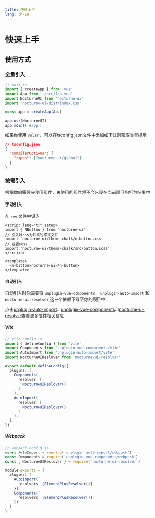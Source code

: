 ```yaml
---
title: 快速上手
lang: ch-ZH
---
```


# 快速上手

## 使用方式

### 全量引入

```ts
// main.ts
import { createApp } from 'vue'
import App from './src/App.vue'
import NocturneUI from 'nocturne-ui'
import 'nocturne-ui/dist/index.css'

const app = createApp(App)

app.use(NocturneUI)
app.mount('#app')
```

如果你使用 `volar` ，可以在tsconfig.json文件中添加如下规则获取类型提示

```json
// tsconfig.json
{
  "compilerOptions": {
    "types": ["nocturne-ui/global"]
  }
}
```

### 按需引入

根据你的需要来使用组件，未使用的组件将不会出现在当前项目的打包结果中

#### 手动引入

在 `vue` 文件中键入

```vue
<script lang="ts" setup>
import { NButton } from 'nocturne-ui'
// 引入以css为后缀的样式文件
import 'nocturne-ui/theme-chalk/n-button.css'
// 或者scss
import 'nocturne-ui/theme-chalk/src/button.scss'
</script>

<template>
  <n-button>nocturne-ui</n-button>
</template>
```

#### 自动引入

自动引入时你需要将 `unplugin-vue-components` 、`unplugin-auto-import` 和 `nocturne-ui-resolver` 这三个依赖下载至你的项目中

点击[unplugin-auto-import](https://github.com/unplugin/unplugin-auto-import)、[unplugin-vue-components](https://github.com/unplugin/unplugin-vue-components)和[nocturne-ui-resolver](https://github.com/zlsk1/nocturne-ui/tree/master/common/resolver)查看更多插件相关信息

##### Vite

```ts
// vite.config.ts
import { defineConfig } from 'vite'
import Components from 'unplugin-vue-components/vite'
import AutoImport from 'unplugin-auto-import/vite'
import NocturneUIReslover from 'nocturne-ui-resolver'

export default defineConfig({
  plugins: [
    Components(
      resolver: [
        NocturneUIReslover()
      ]
    ),
    AutoImport(
      resolver: [
        NocturneUIReslover()
      ]
    ),
  ],
})
```

##### Webpack

```ts
// webpack.config.js
const AutoImport = require('unplugin-auto-import/webpack')
const Components = require('unplugin-vue-components/webpack')
const { NocturneUIReslover } = require('nocturne-ui-resolver')

module.exports = {
  plugins: [
    AutoImport({
      resolvers: [ElementPlusResolver()]
    }),
    Components({
      resolvers: [ElementPlusResolver()]
    })
  ]
}
```

